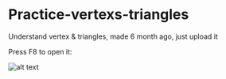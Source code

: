 # Practice-vertexs-triangles
Understand vertex &amp; triangles, made 6 month ago, just upload it

Press F8 to open it:

![alt text](https://i.imgur.com/ZDhy984.gif)

